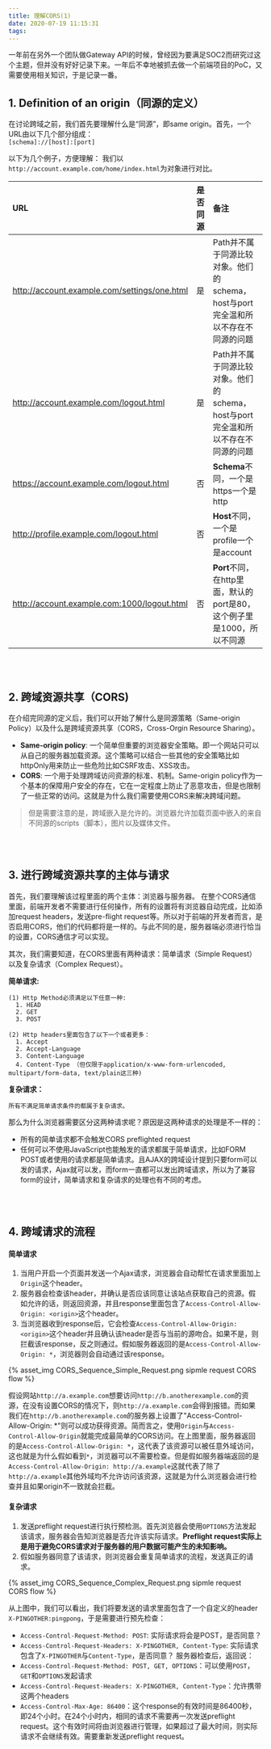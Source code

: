 ```yaml
---
title: 理解CORS(1)
date: 2020-07-19 11:15:31
tags:
---
```


一年前在另外一个团队做Gateway API的时候，曾经因为要满足SOC2而研究过这个主题，但并没有好好记录下来。一年后不幸地被抓去做一个前端项目的PoC，又需要使用相关知识，于是记录一番。

## 1. Definition of an origin（同源的定义）
在讨论跨域之前，我们首先要理解什么是“同源”，即same origin。首先，一个URL由以下几个部分组成：<br/>
`[schema]://[host]:[port]`

以下为几个例子，方便理解：
我们以`http://account.example.com/home/index.html`为对象进行对比。

| URL    | 是否同源 | 备注 |
| :---- | :----:  | :---- |
| http://account.example.com/settings/one.html | 是 | Path并不属于同源比较对象。他们的schema，host与port完全温和所以不存在不同源的问题 |
| http://account.example.com/logout.html | 是 | Path并不属于同源比较对象。他们的schema，host与port完全温和所以不存在不同源的问题 |
| https://account.example.com/logout.html | 否 | <b>Schema</b>不同，一个是https一个是http |
| http://profile.example.com/logout.html | 否 | <b>Host</b>不同，一个是profile一个是account |
| http://account.example.com:1000/logout.html | 否 | <b>Port</b>不同，在http里面，默认的port是80，这个例子里是1000，所以不同源 |

<br/>
<br/>

## 2. 跨域资源共享（CORS)
在介绍完同源的定义后，我们可以开始了解什么是同源策略（Same-origin Policy）以及什么是跨域资源共享（CORS，Cross-Orgin Resource Sharing）。

- <b>Same-origin policy</b>: 一个简单但重要的浏览器安全策略。即一个网站只可以从自己的服务器加载资源。这个策略可以结合一些其他的安全策略比如httpOnly用来防止一些危险比如CSRF攻击、XSS攻击。
- <b>CORS</b>: 一个用于处理跨域访问资源的标准、机制。Same-origin policy作为一个基本的保障用户安全的存在，它在一定程度上防止了恶意攻击，但是也限制了一些正常的访问。这就是为什么我们需要使用CORS来解决跨域问题。

> 但是需要注意的是，跨域嵌入是允许的。浏览器允许加载页面中嵌入的来自不同源的scripts（脚本），图片以及媒体文件。

<br/>
<br/>

## 3. 进行跨域资源共享的主体与请求
首先，我们要理解该过程里面的两个主体：浏览器与服务器。
在整个CORS通信里面，前端开发者不需要进行任何操作，所有的设置将有浏览器自动完成，比如添加request headers，发送pre-flight request等。所以对于前端的开发者而言，是否启用CORS，他们的代码都将是一样的。与此不同的是，服务器端必须进行恰当的设置，CORS通信才可以实现。

其次，我们需要知道，在CORS里面有两种请求：简单请求（Simple Request）以及复杂请求（Complex Request）。

<b>简单请求:</b>
```
(1) Http Method必须满足以下任意一种:
  1. HEAD
  2. GET
  3. POST

(2) Http headers里面包含了以下一个或者更多：
  1. Accept
  2. Accept-Language
  3. Content-Language
  4. Content-Type （但仅限于application/x-www-form-urlencoded, multipart/form-data, text/plain这三种)
```

<b>复杂请求：</b>
```
所有不满足简单请求条件的都属于复杂请求。
```

那么为什么浏览器需要区分这两种请求呢？原因是这两种请求的处理是不一样的：
- 所有的简单请求都不会触发CORS preflighted request
- 任何可以不使用JavaScript也能触发的请求都属于简单请求，比如FORM POST或者使用<herf>的请求都是简单请求。且AJAX的跨域设计提到只要form可以发的请求，Ajax就可以发，而form一直都可以发出跨域请求，所以为了兼容form的设计，简单请求和复杂请求的处理也有不同的考虑。

<br/>
<br/>

## 4. 跨域请求的流程

#### 简单请求

1. 当用户开启一个页面并发送一个Ajax请求，浏览器会自动帮忙在请求里面加上`Origin`这个header。
2. 服务器会检查该header，并确认是否应该同意让该站点获取自己的资源。假如允许的话，则返回资源，并且response里面包含了`Access-Control-Allow-Origin: <origin>`这个header。
3. 当浏览器收到response后，它会检查`Access-Control-Allow-Origin: <origin>`这个header并且确认该header是否与当前的源吻合。如果不是，则拦截该response，反之则通过。假如服务器返回的是`Access-Control-Allow-Origin: *`，浏览器则会自动通过该response。

{% asset_img CORS_Sequence_Simple_Request.png sipmle request CORS flow %}

假设网站`http://a.example.com`想要访问`http://b.anotherexample.com`的资源，在没有设置CORS的情况下，则`http://a.example.com`会得到报错。而如果我们在`http://b.anotherexample.com`的服务器上设置了"Access-Control-Allow-Origin: *"则可以成功获得资源。简而言之，使用`Origin`与`Access-Control-Allow-Origin`就能完成最简单的CORS访问。在上图里面，服务器返回的是`Access-Control-Allow-Origin: *`，这代表了该资源可以被任意外域访问，这也就是为什么假如看到`*`，浏览器可以不需要检查。但是假如服务器端返回的是`Access-Control-Allow-Origin: http://a.example`这就代表了除了`http://a.example`其他外域均不允许访问该资源，这就是为什么浏览器会进行检查并且如果origin不一致就会拦截。

#### 复杂请求

1. 发送preflight request进行执行预检测。首先浏览器会使用`OPTIONS`方法发起该请求，服务器会告知浏览器是否允许该实际请求。<b>Preflight request实际上是用于避免CORS请求对于服务器的用户数据可能产生的未知影响。</b>
2. 假如服务器同意了该请求，则浏览器会重复简单请求的流程，发送真正的请求。

{% asset_img CORS_Sequence_Complex_Request.png sipmle request CORS flow %}

从上图中，我们可以看出，我们将要发送的请求里面包含了一个自定义的header `X-PINGOTHER:pingpong`，于是需要进行预先检查：
- `Access-Control-Request-Method: POST`: 实际请求将会是POST，是否同意？
- `Access-Control-Request-Headers: X-PINGOTHER, Content-Type`: 实际请求包含了`X-PINGOTHER`与`Content-Type`，是否同意？
服务器检查后，返回说：
- `Access-Control-Request-Method: POST, GET, OPTIONS`：可以使用`POST`，`GET`和`OPTIONS`发起请求
- `Access-Control-Request-Headers: X-PINGOTHER, Content-Type`：允许携带这两个headers
- `Access-Control-Max-Age: 86400`：这个response的有效时间是86400秒，即24个小时。在24个小时内，相同的请求不需要再一次发送preflight request。这个有效时间将由浏览器进行管理，如果超过了最大时间，则实际请求不会继续有效。需要重新发送preflight request。






